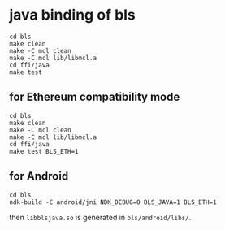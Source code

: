 # java binding of bls


```
cd bls
make clean
make -C mcl clean
make -C mcl lib/libmcl.a
cd ffi/java
make test
```

## for Ethereum compatibility mode

```
cd bls
make clean
make -C mcl clean
make -C mcl lib/libmcl.a
cd ffi/java
make test BLS_ETH=1
```

## for Android

```
cd bls
ndk-build -C android/jni NDK_DEBUG=0 BLS_JAVA=1 BLS_ETH=1
```
then `libblsjava.so` is generated in `bls/android/libs/`.

